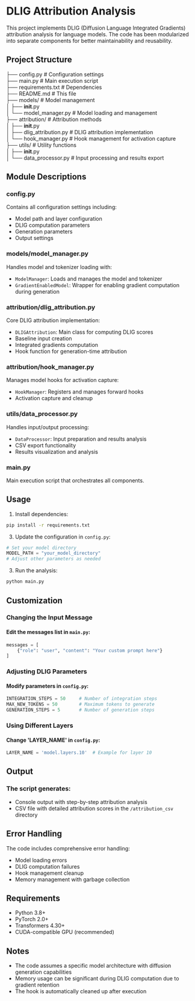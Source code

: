 # DLIG Attribution Analysis

This project implements DLIG (Diffusion Language Integrated Gradients) attribution analysis for language models. The code has been modularized into separate components for better maintainability and reusability.

## Project Structure

├── config.py                  # Configuration settings  
├── main.py                    # Main execution script  
├── requirements.txt           # Dependencies  
├── README.md                  # This file  
├── models/                    # Model management  
│   ├── __init__.py  
│   └── model_manager.py       # Model loading and management  
├── attribution/               # Attribution methods  
│   ├── __init__.py  
│   ├── dlig_attribution.py    # DLIG attribution implementation  
│   └── hook_manager.py        # Hook management for activation capture  
├── utils/                     # Utility functions  
│   ├── __init__.py  
│   └── data_processor.py      # Input processing and results export  

## Module Descriptions

### config.py
Contains all configuration settings including:
- Model path and layer configuration
- DLIG computation parameters
- Generation parameters
- Output settings

### models/model_manager.py
Handles model and tokenizer loading with:
- `ModelManager`: Loads and manages the model and tokenizer
- `GradientEnabledModel`: Wrapper for enabling gradient computation during generation

### attribution/dlig_attribution.py
Core DLIG attribution implementation:
- `DLIGAttribution`: Main class for computing DLIG scores
- Baseline input creation
- Integrated gradients computation
- Hook function for generation-time attribution

### attribution/hook_manager.py
Manages model hooks for activation capture:
- `HookManager`: Registers and manages forward hooks
- Activation capture and cleanup

### utils/data_processor.py
Handles input/output processing:
- `DataProcessor`: Input preparation and results analysis
- CSV export functionality
- Results visualization and analysis

### main.py
Main execution script that orchestrates all components.

## Usage

1. Install dependencies:
```bash
pip install -r requirements.txt
```

3. Update the configuration in `config.py`:

```python
# Set your model directory
MODEL_PATH = "your_model_directory"
# Adjust other parameters as needed
```

3. Run the analysis:
```bash
python main.py
```

## Customization
### Changing the Input Message
#### Edit the messages list in `main.py`:

```python
messages = [
    {"role": "user", "content": "Your custom prompt here"}
]
```

### Adjusting DLIG Parameters
#### Modify parameters in `config.py`:

```python
INTEGRATION_STEPS = 50     # Number of integration steps
MAX_NEW_TOKENS = 50        # Maximum tokens to generate
GENERATION_STEPS = 5       # Number of generation steps
```

### Using Different Layers
#### Change 'LAYER_NAME' in `config.py`:
```python
LAYER_NAME = 'model.layers.10'  # Example for layer 10
```
## Output
### The script generates:

- Console output with step-by-step attribution analysis
- CSV file with detailed attribution scores in the `/attribution_csv` directory

## Error Handling
The code includes comprehensive error handling:

- Model loading errors
- DLIG computation failures
- Hook management cleanup
- Memory management with garbage collection

## Requirements

- Python 3.8+
- PyTorch 2.0+
- Transformers 4.30+
- CUDA-compatible GPU (recommended)

## Notes

- The code assumes a specific model architecture with diffusion generation capabilities
- Memory usage can be significant during DLIG computation due to gradient retention
- The hook is automatically cleaned up after execution
